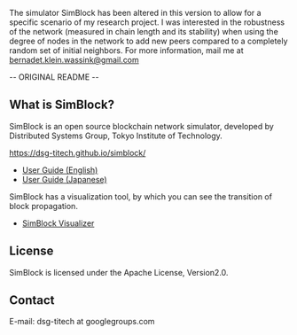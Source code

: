 The simulator SimBlock has been altered in this version to allow for a specific scenario of my research project. I was interested in the robustness of the network (measured in chain length and its stability) when using the degree of nodes in the network to add new peers compared to a completely random set of initial neighbors. For more information, mail me at bernadet.klein.wassink@gmail.com
 

-- ORIGINAL README --
## What is SimBlock?

SimBlock is an open source blockchain network simulator, developed by Distributed Systems Group, Tokyo Institute of Technology.

https://dsg-titech.github.io/simblock/

- [User Guide (English)](https://github.com/dsg-titech/simblock/blob/master/docs/en/usage.md)
- [User Guide (Japanese)](https://github.com/dsg-titech/simblock/blob/master/docs/jp/usage.md)

SimBlock has a visualization tool, by which you can see the transition of block propagation.

- [SimBlock Visualizer](https://github.com/dsg-titech/simblock-visualizer)

## License

SimBlock is licensed under the Apache License, Version2.0.

## Contact

E-mail: dsg-titech at googlegroups.com
